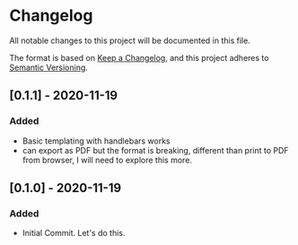 # Changelog
All notable changes to this project will be documented in this file.

The format is based on [Keep a Changelog](https://keepachangelog.com/en/1.0.0/),
and this project adheres to [Semantic Versioning](https://semver.org/spec/v2.0.0.html).

## [0.1.1] - 2020-11-19
### Added
- Basic templating with handlebars works
- can export as PDF but the format is breaking, different than print to PDF from browser, I will need to explore this more.



## [0.1.0] - 2020-11-19
### Added
- Initial Commit. Let's do this.
